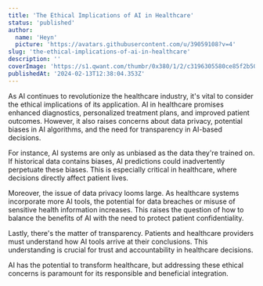 ```yaml
---
title: 'The Ethical Implications of AI in Healthcare'
status: 'published'
author:
  name: 'Heyn'
  picture: 'https://avatars.githubusercontent.com/u/39059108?v=4'
slug: 'the-ethical-implications-of-ai-in-healthcare'
description: ''
coverImage: 'https://s1.qwant.com/thumbr/0x380/1/2/c3196305580ce85f2b501a395fa06673ce0388b78e372fae0ac147439b82e2/random-pictures-132.jpg?u=http%3A%2F%2Fwww.dumpaday.com%2Fwp-content%2Fuploads%2F2014%2F02%2Frandom-pictures-132.jpg&q=0&b=1&p=0&a=0'
publishedAt: '2024-02-13T12:38:04.353Z'
---
```


As AI continues to revolutionize the healthcare industry, it's vital to consider the ethical implications of its application. AI in healthcare promises enhanced diagnostics, personalized treatment plans, and improved patient outcomes. However, it also raises concerns about data privacy, potential biases in AI algorithms, and the need for transparency in AI-based decisions.

For instance, AI systems are only as unbiased as the data they're trained on. If historical data contains biases, AI predictions could inadvertently perpetuate these biases. This is especially critical in healthcare, where decisions directly affect patient lives.

Moreover, the issue of data privacy looms large. As healthcare systems incorporate more AI tools, the potential for data breaches or misuse of sensitive health information increases. This raises the question of how to balance the benefits of AI with the need to protect patient confidentiality.

Lastly, there's the matter of transparency. Patients and healthcare providers must understand how AI tools arrive at their conclusions. This understanding is crucial for trust and accountability in healthcare decisions.

AI has the potential to transform healthcare, but addressing these ethical concerns is paramount for its responsible and beneficial integration.